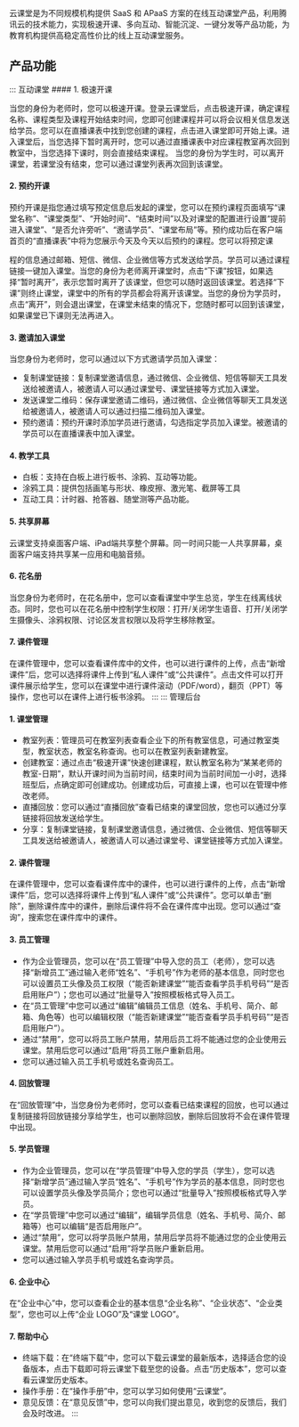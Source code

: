 云课堂是为不同规模机构提供 SaaS 和 APaaS 方案的在线互动课堂产品，利用腾讯云的技术能力，实现极速开课、多向互动、智能沉淀、一键分发等产品功能，为教育机构提供高稳定高性价比的线上互动课堂服务。

## 产品功能

<dx-accordion>
::: 互动课堂
#### 1. 极速开课

当您的身份为老师时，您可以极速开课。登录云课堂后，点击极速开课，确定课程名称、课程类型及课程开始结束时间，您即可创建课程并可以将会议相关信息发送给学员。您可以在直播课表中找到您创建的课程，点击进入课堂即可开始上课。进入课堂后，当您选择下暂时离开时，您可以通过直播课表中对应课程教室再次回到教室中，当您选择下课时，则会直接结束课程。
当您的身份为学生时，可以离开课堂，若课堂没有结束，您可以通过课堂列表再次回到该课堂。

#### 2. 预约开课

预约开课是指您通过填写预定信息后发起的课堂，您可以在预约课程页面填写“课堂名称”、“课堂类型”、“开始时间”、“结束时间”以及对课堂的配置进行设置“提前进入课堂”、“是否允许旁听”、“邀请学员”、“课堂布局”等。预约成功后在客户端首页的“直播课表”中将为您展示今天及今天以后预约的课程。您可以将预定课

程的信息通过邮箱、短信、微信、企业微信等方式发送给学员。学员可以通过课程链接一键加入课堂。当您的身份为老师离开课堂时，点击“下课”按钮，如果选择“暂时离开”，表示您暂时离开了该课堂，但您可以随时返回该课堂。若选择“下课”则终止课堂，课堂中的所有的学员都会将离开该课堂。当您的身份为学员时，点击“离开”，则会退出课堂，在课堂未结束的情况下，您随时都可以回到该课堂，如果课堂已下课则无法再进入。

#### 3. 邀请加入课堂

当您身份为老师时，您可以通过以下方式邀请学员加入课堂：
- 复制课堂链接：复制课堂邀请信息，通过微信、企业微信、短信等聊天工具发送给被邀请人，被邀请人可以通过课堂号、课堂链接等方式加入课堂。
- 发送课堂二维码：保存课堂邀请二维码，通过微信、企业微信等聊天工具发送给被邀请人，被邀请人可以通过扫描二维码加入课堂。
- 预约邀请：预约开课时添加学员进行邀请，勾选指定学员加入课堂。被邀请的学员可以在直播课表中加入课堂。

#### 4. 教学工具

- 白板：支持在白板上进行板书、涂鸦、互动等功能。
- 涂鸦工具：提供包括画笔与形状、橡皮擦、激光笔、截屏等工具
- 互动工具：计时器、抢答器、随堂测等产品功能。

#### 5. 共享屏幕

云课堂支持桌面客户端、iPad端共享整个屏幕。同一时间只能一人共享屏幕，桌面客户端支持共享某一应用和电脑音频。

#### 6. 花名册

当您身份为老师时，在花名册中，您可以查看课堂中学生总览，学生在线离线状态。同时，您也可以在花名册中控制学生权限：打开/关闭学生语音、打开/关闭学生摄像头、涂鸦权限、讨论区发言权限以及将学生移除教室。

#### 7. 课件管理

在课件管理中，您可以查看课件库中的文件，也可以进行课件的上传，点击“新增课件”后，您可以选择将课件上传到“私人课件”或“公共课件”。点击文件可以打开课件展示给学生，您可以在课堂中进行课件滚动（PDF/word），翻页（PPT）等操作，您也可以在课件上进行板书涂鸦。
:::
::: 管理后台
#### 1. 课堂管理

- 教室列表：管理员可在教室列表查看企业下的所有教室信息，可通过教室类型，教室状态，教室名称查询。也可以在教室列表新建教室。
- 创建教室：通过点击“极速开课”快速创建课程，默认教室名称为“某某老师的教室-日期”，默认开课时间为当前时间，结束时间为当前时间加一小时，选择班型后，点确定即可创建成功。创建成功后，可直接上课，也可以在管理中修改老师。
- 直播回放：您可以通过“直播回放”查看已结束的课堂回放，您也可以通过分享链接将回放发送给学生。
- 分享：复制课堂链接，复制课堂邀请信息，通过微信、企业微信、短信等聊天工具发送给被邀请人，被邀请人可以通过课堂号、课堂链接等方式加入课堂。

#### 2. 课件管理

在课件管理中，您可以查看课件库中的课件，也可以进行课件的上传，点击“新增课件”后，您可以选择将课件上传到“私人课件”或“公共课件”。您可以单击“删除”，删除课件库中的课件，删除后课件将不会在课件库中出现。您可以通过“查询”，搜索您在课件库中的课件。

#### 3. 员工管理

- 作为企业管理员，您可以在“员工管理”中导入您的员工（老师），您可以选择“新增员工”通过输入老师“姓名”、“手机号”作为老师的基本信息，同时您也可以设置员工头像及员工权限（“能否新建课堂”“能否查看学员手机号码”“是否启用账户”）；您也可以通过“批量导入”按照模板格式导入员工。
- 在“员工管理”中您可以通过“编辑”编辑员工信息（姓名、手机号、简介、邮箱、角色等）也可以编辑权限（“能否新建课堂”“能否查看学员手机号码”“是否启用账户”）。
- 通过“禁用”，您可以将员工账户禁用，禁用后员工将不能通过您的企业使用云课堂。禁用后您可以通过“启用”将员工账户重新启用。
- 您可以通过输入员工手机号或姓名查询员工。

#### 4. 回放管理

在“回放管理”中，当您身份为老师时，您可以查看已结束课程的回放，也可以通过复制链接将回放链接分享给学生，也可以删除回放，删除后回放将不会在课件管理中出现。

#### 5. 学员管理

- 作为企业管理员，您可以在“学员管理”中导入您的学员（学生），您可以选择“新增学员”通过输入学员“姓名”、“手机号”作为学员的基本信息，同时您也可以设置学员头像及学员简介；您也可以通过“批量导入”按照模板格式导入学员。
- 在“学员管理”中您可以通过“编辑”，编辑学员信息（姓名、手机号、简介、邮箱等）也可以编辑“是否启用账户”。
- 通过“禁用”，您可以将学员账户禁用，禁用后学员将不能通过您的企业使用云课堂。禁用后您可以通过“启用”将学员账户重新启用。
- 您可以通过输入学员手机号或姓名查询学员。

#### 6. 企业中心

在“企业中心”中，您可以查看企业的基本信息“企业名称”、“企业状态”、“企业类型”，您也可以上传“企业 LOGO”及“课堂 LOGO”。

#### 7. 帮助中心

- 终端下载：在“终端下载”中，您可以下载云课堂的最新版本，选择适合您的设备版本，点击下载即可将云课堂下载至您的设备。点击“历史版本”，您可以查看云课堂历史版本。
- 操作手册：在“操作手册”中，您可以学习如何使用“云课堂”。
- 意见反馈：在“意见反馈”中，您可以向我们提出意见，收到您的反馈后，我们会及时改进。
:::
</dx-accordion>








